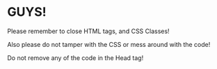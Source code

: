 # GUYS!
Please remember to close HTML tags, and CSS Classes!

Also please do not tamper with the CSS or mess around with the code!

Do not remove any of the code in the Head tag!
